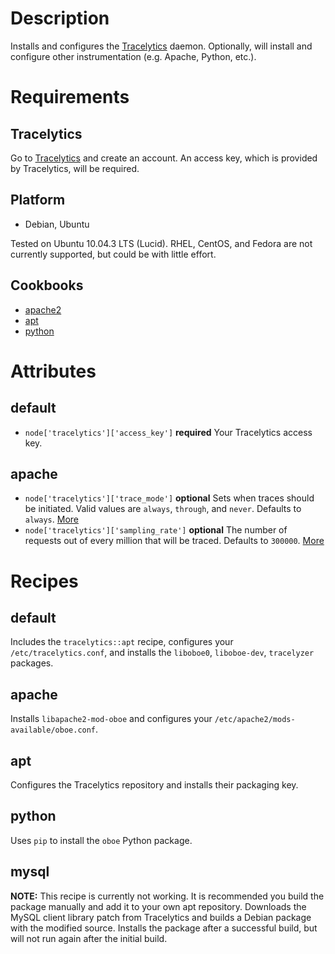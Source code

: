 Description
===========

Installs and configures the [Tracelytics](http://www.tracelytics.com/) daemon. Optionally, will install and configure other instrumentation (e.g. Apache, Python, etc.).

Requirements
============

Tracelytics
-----------

Go to [Tracelytics](http://www.tracelytics.com/) and create an account. An access key, which is provided by Tracelytics, will be required.

Platform
--------

* Debian, Ubuntu

Tested on Ubuntu 10.04.3 LTS (Lucid). RHEL, CentOS, and Fedora are not currently supported, but could be with little effort.

Cookbooks
---------

* [apache2](https://github.com/opscode-cookbooks/apache2)
* [apt](https://github.com/opscode-cookbooks/apt)
* [python](https://github.com/opscode-cookbooks/python)

Attributes
==========

default
-------

* `node['tracelytics']['access_key']` **required** Your Tracelytics access key.

apache
------

* `node['tracelytics']['trace_mode']` **optional** Sets when traces should be initiated. Valid values are `always`, `through`, and `never`. Defaults to `always`. [More](http://support.tracelytics.com/kb/configuration/configuring-apache)
* `node['tracelytics']['sampling_rate']` **optional** The number of requests out of every million that will be traced. Defaults to `300000`. [More](http://support.tracelytics.com/kb/configuration/configuring-apache)

Recipes
=======

default
-------

Includes the `tracelytics::apt` recipe, configures your `/etc/tracelytics.conf`, and installs the `liboboe0`, `liboboe-dev`, `tracelyzer` packages.

apache
------

Installs `libapache2-mod-oboe` and configures your `/etc/apache2/mods-available/oboe.conf`.

apt
---

Configures the Tracelytics repository and installs their packaging key.

python
------

Uses `pip` to install the `oboe` Python package.

mysql
-----

**NOTE:** This recipe is currently not working. It is recommended you build the package manually and add it to your own apt repository. Downloads the MySQL client library patch from Tracelytics and builds a Debian package with the modified source. Installs the package after a successful build, but will not run again after the initial build.
